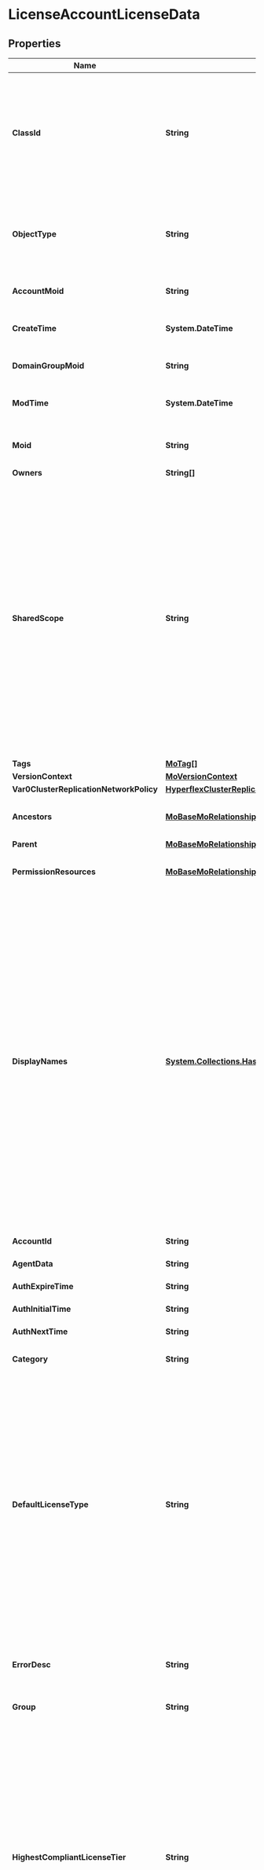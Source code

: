 # LicenseAccountLicenseData
## Properties

Name | Type | Description | Notes
------------ | ------------- | ------------- | -------------
**ClassId** | **String** | The fully-qualified name of the instantiated, concrete type. This property is used as a discriminator to identify the type of the payload when marshaling and unmarshaling data. | [default to "license.AccountLicenseData"]
**ObjectType** | **String** | The fully-qualified name of the instantiated, concrete type. The value should be the same as the &#39;ClassId&#39; property. | [default to "license.AccountLicenseData"]
**AccountMoid** | **String** | The Account ID for this managed object. | [optional] [readonly] 
**CreateTime** | **System.DateTime** | The time when this managed object was created. | [optional] [readonly] 
**DomainGroupMoid** | **String** | The DomainGroup ID for this managed object. | [optional] [readonly] 
**ModTime** | **System.DateTime** | The time when this managed object was last modified. | [optional] [readonly] 
**Moid** | **String** | The unique identifier of this Managed Object instance. | [optional] 
**Owners** | **String[]** |  | [optional] 
**SharedScope** | **String** | Intersight provides pre-built workflows, tasks and policies to end users through global catalogs. Objects that are made available through global catalogs are said to have a &#39;shared&#39; ownership. Shared objects are either made globally available to all end users or restricted to end users based on their license entitlement. Users can use this property to differentiate the scope (global or a specific license tier) to which a shared MO belongs. | [optional] [readonly] 
**Tags** | [**MoTag[]**](MoTag.md) |  | [optional] 
**VersionContext** | [**MoVersionContext**](MoVersionContext.md) |  | [optional] 
**Var0ClusterReplicationNetworkPolicy** | [**HyperflexClusterReplicationNetworkPolicyRelationship**](HyperflexClusterReplicationNetworkPolicyRelationship.md) |  | [optional] 
**Ancestors** | [**MoBaseMoRelationship[]**](MoBaseMoRelationship.md) | An array of relationships to moBaseMo resources. | [optional] [readonly] 
**Parent** | [**MoBaseMoRelationship**](MoBaseMoRelationship.md) |  | [optional] 
**PermissionResources** | [**MoBaseMoRelationship[]**](MoBaseMoRelationship.md) | An array of relationships to moBaseMo resources. | [optional] [readonly] 
**DisplayNames** | [**System.Collections.Hashtable**](Array.md) | A set of display names for the MO resource. These names are calculated based on other properties of the MO and potentially properties of Ancestor MOs. Displaynames are intended as a way to provide a normalized user appropriate name for an MO, especially for MOs which do not have a &#39;Name&#39; property, which is the case for much of the inventory discovered from managed targets. There are a limited number of keys, currently &#39;short&#39; and &#39;hierarchical&#39;. The value is an array and clients should use the first element of the array. | [optional] [readonly] 
**AccountId** | **String** | Root user&#39;s ID of the account. | [optional] [readonly] 
**AgentData** | **String** | Agent trusted store data. | [optional] [readonly] 
**AuthExpireTime** | **String** | Authorization expiration time. | [optional] [readonly] 
**AuthInitialTime** | **String** | Intial authorization time. | [optional] [readonly] 
**AuthNextTime** | **String** | Next time for the authorization. | [optional] [readonly] 
**Category** | **String** | Account license data category name. | [optional] [readonly] 
**DefaultLicenseType** | **String** | Default license tier set by user. * &#x60;Base&#x60; - Base as a License type. It is default license type. * &#x60;Essential&#x60; - Essential as a License type. * &#x60;Standard&#x60; - Standard as a License type. * &#x60;Advantage&#x60; - Advantage as a License type. * &#x60;Premier&#x60; - Premier as a License type. * &#x60;IWO-Essential&#x60; - IWO-Essential as a License type. * &#x60;IWO-Advantage&#x60; - IWO-Advantage as a License type. * &#x60;IWO-Premier&#x60; - IWO-Premier as a License type. | [optional] [default to "Base"]
**ErrorDesc** | **String** | The detailed error message when there is any error related to license sync of this account. | [optional] [readonly] 
**Group** | **String** | Account license data group name. | [optional] [readonly] 
**HighestCompliantLicenseTier** | **String** | The highest license tier which is in compliant of this account. * &#x60;Base&#x60; - Base as a License type. It is default license type. * &#x60;Essential&#x60; - Essential as a License type. * &#x60;Standard&#x60; - Standard as a License type. * &#x60;Advantage&#x60; - Advantage as a License type. * &#x60;Premier&#x60; - Premier as a License type. * &#x60;IWO-Essential&#x60; - IWO-Essential as a License type. * &#x60;IWO-Advantage&#x60; - IWO-Advantage as a License type. * &#x60;IWO-Premier&#x60; - IWO-Premier as a License type. | [optional] [readonly] [default to "Base"]
**LastSync** | **System.DateTime** | Specifies last sync time with SA. | [optional] [readonly] 
**LastUpdatedTime** | **System.DateTime** | Record&#39;s last update datetime. | [optional] [readonly] 
**LicenseState** | **String** | Aggregrated mode for the agent. | [optional] [readonly] 
**LicenseTechSupportInfo** | **String** | Tech-support info of a smart-agent. | [optional] [readonly] 
**RegisterExpireTime** | **String** | Registration exipiration time. | [optional] [readonly] 
**RegisterInitialTime** | **String** | Initial time of registration. | [optional] [readonly] 
**RegisterNextTime** | **String** | Next time for the license registration. | [optional] [readonly] 
**RegistrationStatus** | **String** | Registration status of a smart-agent. | [optional] [readonly] 
**RenewFailureString** | **String** | License renewal failure message. | [optional] [readonly] 
**SmartAccount** | **String** | Name of the smart account. | [optional] [readonly] 
**SyncStatus** | **String** | Current sync status for the account. | [optional] [readonly] 
**VirtualAccount** | **String** | Name of the virtual account. | [optional] [readonly] 
**Account** | [**IamAccountRelationship**](IamAccountRelationship.md) |  | [optional] 
**CustomerOp** | [**LicenseCustomerOpRelationship**](LicenseCustomerOpRelationship.md) |  | [optional] 
**IwoCustomerOp** | [**LicenseIwoCustomerOpRelationship**](LicenseIwoCustomerOpRelationship.md) |  | [optional] 
**IwoLicenseCount** | [**LicenseIwoLicenseCountRelationship**](LicenseIwoLicenseCountRelationship.md) |  | [optional] 
**Licenseinfos** | [**LicenseLicenseInfoRelationship[]**](LicenseLicenseInfoRelationship.md) | An array of relationships to licenseLicenseInfo resources. | [optional] 
**SmartlicenseToken** | [**LicenseSmartlicenseTokenRelationship**](LicenseSmartlicenseTokenRelationship.md) |  | [optional] 

## Examples

- Prepare the resource
```powershell
$LicenseAccountLicenseData = Initialize-IntersightLicenseAccountLicenseData  -ClassId null `
 -ObjectType null `
 -AccountMoid null `
 -CreateTime null `
 -DomainGroupMoid null `
 -ModTime null `
 -Moid null `
 -Owners null `
 -SharedScope null `
 -Tags null `
 -VersionContext null `
 -Var0ClusterReplicationNetworkPolicy null `
 -Ancestors null `
 -Parent null `
 -PermissionResources null `
 -DisplayNames null `
 -AccountId null `
 -AgentData null `
 -AuthExpireTime null `
 -AuthInitialTime null `
 -AuthNextTime null `
 -Category null `
 -DefaultLicenseType null `
 -ErrorDesc null `
 -Group null `
 -HighestCompliantLicenseTier null `
 -LastSync null `
 -LastUpdatedTime null `
 -LicenseState null `
 -LicenseTechSupportInfo null `
 -RegisterExpireTime null `
 -RegisterInitialTime null `
 -RegisterNextTime null `
 -RegistrationStatus null `
 -RenewFailureString null `
 -SmartAccount null `
 -SyncStatus null `
 -VirtualAccount null `
 -Account null `
 -CustomerOp null `
 -IwoCustomerOp null `
 -IwoLicenseCount null `
 -Licenseinfos null `
 -SmartlicenseToken null
```

- Convert the resource to JSON
```powershell
$LicenseAccountLicenseData | ConvertTo-JSON
```

[[Back to Model list]](../README.md#documentation-for-models) [[Back to API list]](../README.md#documentation-for-api-endpoints) [[Back to README]](../README.md)

